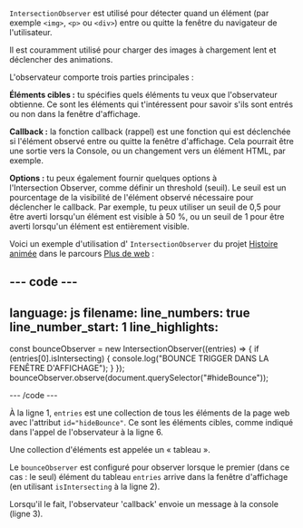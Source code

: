 `IntersectionObserver` est utilisé pour détecter quand un élément (par exemple `<img>`, `<p>` ou `<div>`) entre ou quitte la fenêtre du navigateur de l'utilisateur.

Il est couramment utilisé pour charger des images à chargement lent et déclencher des animations.

L'observateur comporte trois parties principales :

**Éléments cibles :** tu spécifies quels éléments tu veux que l'observateur obtienne. Ce sont les éléments qui t'intéressent pour savoir s'ils sont entrés ou non dans la fenêtre d'affichage.

**Callback :** la fonction callback (rappel) est une fonction qui est déclenchée si l'élément observé entre ou quitte la fenêtre d'affichage. Cela pourrait être une sortie vers la Console, ou un changement vers un élément HTML, par exemple.

**Options :** tu peux également fournir quelques options à l'Intersection Observer, comme définir un threshold (seuil). Le seuil est un pourcentage de la visibilité de l'élément observé nécessaire pour déclencher le callback. Par exemple, tu peux utiliser un seuil de 0,5 pour être averti lorsqu'un élément est visible à 50 %, ou un seuil de 1 pour être averti lorsqu'un élément est entièrement visible.

Voici un exemple d'utilisation d' `IntersectionObserver` du projet [Histoire animée](https://projects.raspberrypi.org/fr-FR/projects/animated-story) dans le parcours [Plus de web](https://projects.raspberrypi.org/fr-FR/raspberrypi/more-web) :

--- code ---
---
language: js
filename:
line_numbers: true
line_number_start: 1
line_highlights: 
---

const bounceObserver = new IntersectionObserver((entries) => {
  if (entries[0].isIntersecting) {
    console.log("BOUNCE TRIGGER DANS LA FENÊTRE D'AFFICHAGE");
  }
});
bounceObserver.observe(document.querySelector("#hideBounce"));

--- /code ---

À la ligne 1, `entries` est une collection de tous les éléments de la page web avec l'attribut `id="hideBounce"`. Ce sont les éléments cibles, comme indiqué dans l'appel de l'observateur à la ligne 6.

Une collection d'éléments est appelée un « tableau ».

Le `bounceObserver` est configuré pour observer lorsque le premier (dans ce cas : le seul) élément du tableau `entries` arrive dans la fenêtre d'affichage (en utilisant `isIntersecting` à la ligne 2).

Lorsqu'il le fait, l'observateur 'callback' envoie un message à la console (ligne 3).